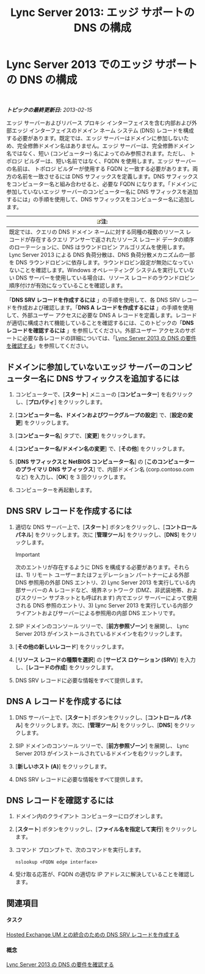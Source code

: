 ﻿---
title: 'Lync Server 2013: エッジ サポートの DNS の構成'
TOCTitle: エッジ サポートの DNS の構成
ms:assetid: 955493e6-aa29-424d-bb81-1ef87b3b15e3
ms:mtpsurl: https://technet.microsoft.com/ja-jp/library/Gg398756(v=OCS.15)
ms:contentKeyID: 48272925
ms.date: 05/19/2016
mtps_version: v=OCS.15
ms.translationtype: HT
---

# Lync Server 2013 でのエッジ サポートの DNS の構成

 

_**トピックの最終更新日:** 2013-02-15_

エッジ サーバーおよびリバース プロキシ インターフェイスを含む内部および外部エッジ インターフェイスのドメイン ネーム システム (DNS) レコードを構成する必要があります。既定では、エッジ サーバーはドメインに参加しないため、完全修飾ドメイン名はありません。エッジ サーバーは、完全修飾ドメイン名ではなく、短い (コンピューター) 名によってのみ参照されます。ただし、 トポロジ ビルダーは、短い名前ではなく、FQDN を使用します。エッジ サーバーの名前は、 トポロジ ビルダーが使用する FQDN と一致する必要があります。両方の名前を一致させるには DNS サフィックスを定義します。DNS サフィックスをコンピューター名と組み合わせると、必要な FQDN になります。「ドメインに参加していないエッジ サーバーのコンピューター名に DNS サフィックスを追加するには」の手順を使用して、DNS サフィックスをコンピューター名に追加します。

<table>
<thead>
<tr class="header">
<th><img src="images/Gg412781.note(OCS.15).gif" title="note" alt="note" />注:</th>
</tr>
</thead>
<tbody>
<tr class="odd">
<td>既定では、クエリの DNS ドメイン ネームに対する同種の複数のリソース レコードが存在するクエリ アンサーで返されたリソース レコード データの順序のローテーションに、DNS はラウンドロビン アルゴリズムを使用します。 Lync Server 2013 による DNS 負荷分散は、DNS 負荷分散メカニズムの一部を DNS ラウンドロビンに依存します。ラウンドロビン設定が無効になっていないことを確認します。Windows オペレーティング システムを実行していない DNS サーバーを使用している場合は、リソース レコードのラウンドロビン順序付けが有効になっていることを確認します。</td>
</tr>
</tbody>
</table>


「**DNS SRV レコードを作成するには** 」の手順を使用して、各 DNS SRV レコードを作成および確認します。「**DNS A レコードを作成するには** 」の手順を使用して、外部ユーザー アクセスに必要な DNS A レコードを定義します。レコードが適切に構成されて機能していることを確認するには、このトピックの「**DNS レコードを確認するには** 」を参照してください。外部ユーザー アクセスのサポートに必要な各レコードの詳細については、「[Lync Server 2013 の DNS の要件を確認する](lync-server-2013-determine-dns-requirements.md)」を参照してください。

## ドメインに参加していないエッジ サーバーのコンピューター名に DNS サフィックスを追加するには

1.  コンピューターで、\[**スタート**\] メニューの \[**コンピューター**\] を右クリックし、\[**プロパティ**\] をクリックします。

2.  \[**コンピューター名、ドメインおよびワークグループの設定**\] で、\[**設定の変更**\] をクリックします。

3.  \[**コンピューター名**\] タブで、\[**変更**\] をクリックします。

4.  \[**コンピューター名/ドメイン名の変更**\] で、\[**その他**\] をクリックします。

5.  \[**DNS サフィックスと NetBIOS コンピューター名**\] の \[**このコンピューターのプライマリ DNS サフィックス**\] で、内部ドメイン名 (corp.contoso.com など) を入力し、\[**OK**\] を 3 回クリックします。

6.  コンピューターを再起動します。

## DNS SRV レコードを作成するには

1.  適切な DNS サーバー上で、\[**スタート**\] ボタンをクリックし、\[**コントロール パネル**\] をクリックします。次に \[**管理ツール**\] をクリックし、\[**DNS**\] をクリックします。
    

    > [!IMPORTANT]
    > 次のエントリが存在するように DNS を構成する必要があります。それらは、1) リモート ユーザーまたはフェデレーション パートナーによる外部 DNS 参照用の外部 DNS エントリ、2) Lync Server 2013 を実行している内部サーバーの A レコードなど、境界ネットワーク (DMZ、非武装地帯、およびスクリーン サブネットとも呼ばれます) 内でエッジ サーバーによって使用される DNS 参照のエントリ、3) Lync Server 2013 を実行している内部クライアントおよびサーバーによる参照用の内部 DNS エントリです。



2.  SIP ドメインのコンソール ツリーで、\[**前方参照ゾーン**\] を展開し、 Lync Server 2013 がインストールされているドメインを右クリックします。

3.  \[**その他の新しいレコード**\] をクリックします。

4.  \[**リソース レコードの種類を選択**\] の \[**サービス ロケーション (SRV)**\] を入力し、\[**レコードの作成**\] をクリックします。

5.  DNS SRV レコードに必要な情報をすべて提供します。

## DNS A レコードを作成するには

1.  DNS サーバー上で、\[**スタート**\] ボタンをクリックし、\[**コントロール パネル**\] をクリックします。次に、\[**管理ツール**\] をクリックし、\[**DNS**\] をクリックします。

2.  SIP ドメインのコンソール ツリーで、\[**前方参照ゾーン**\] を展開し、 Lync Server 2013 がインストールされているドメインを右クリックします。

3.  \[**新しいホスト (A)**\] をクリックします。

4.  DNS SRV レコードに必要な情報をすべて提供します。

## DNS レコードを確認するには

1.  ドメイン内のクライアント コンピューターにログオンします。

2.  \[**スタート**\] ボタンをクリックし、\[**ファイル名を指定して実行**\] をクリックします。

3.  コマンド プロンプトで、次のコマンドを実行します。
    
        nslookup <FQDN edge interface>

4.  受け取る応答が、FQDN の適切な IP アドレスに解決していることを確認します。

## 関連項目

#### タスク

[Hosted Exchange UM との統合のための DNS SRV レコードを作成する](lync-server-2013-create-a-dns-srv-record-for-integration-with-hosted-exchange-um.md)  

#### 概念

[Lync Server 2013 の DNS の要件を確認する](lync-server-2013-determine-dns-requirements.md)

